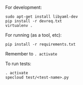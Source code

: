 For development:

    sudo apt-get install libyaml-dev
    pip install -r devreq.txt
    virtualenv .

For running (as a tool, etc):

    pip install -r requirements.txt

Remember to `. activate`

To run tests:

    . activate
    specloud test/<test-name>.py